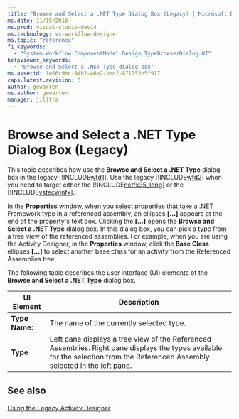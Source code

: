 ```yaml
---
title: "Browse and Select a .NET Type Dialog Box (Legacy) | Microsoft Docs"
ms.date: 11/15/2016
ms.prod: visual-studio-dev14
ms.technology: vs-workflow-designer
ms.topic: "reference"
f1_keywords: 
  - "System.Workflow.ComponentModel.Design.TypeBrowserDialog.UI"
helpviewer_keywords: 
  - "Browse and Select a .NET Type dialog box"
ms.assetid: 1e66c9bc-94b2-46e2-bedf-871752e5f917
caps.latest.revision: 5
author: gewarren
ms.author: gewarren
manager: jillfra
---
```

# Browse and Select a .NET Type Dialog Box (Legacy)
This topic describes how use the **Browse and Select a .NET Type** dialog box in the legacy [!INCLUDE[wfd1](../includes/wfd1-md.md)]. Use the legacy [!INCLUDE[wfd2](../includes/wfd2-md.md)] when you need to target either the [!INCLUDE[netfx35_long](../includes/netfx35-long-md.md)] or the [!INCLUDE[vstecwinfx](../includes/vstecwinfx-md.md)].  
  
 In the **Properties** window, when you select properties that take a .NET Framework type in a referenced assembly, an ellipses **[…]** appears at the end of the property's text box. Clicking the **[…]** opens the **Browse and Select a .NET Type** dialog box. In this dialog box, you can pick a type from a tree view of the referenced assemblies. For example, when you are using the Activity Designer, in the **Properties** window, click the **Base Class** ellipses **[…]** to select another base class for an activity from the Referenced Assemblies tree.  
  
 The following table describes the user interface (UI) elements of the **Browse and Select a .NET Type** dialog box.  
  
|UI Element|Description|  
|----------------|-----------------|  
|**Type Name:**|The name of the currently selected type.|  
|**Type**|Left pane displays a tree view of the Referenced Assemblies. Right pane displays the types available for the selection from the Referenced Assembly selected in the left pane.|  
  
## See also  
 [Using the Legacy Activity Designer](../workflow-designer/using-the-legacy-activity-designer.md)